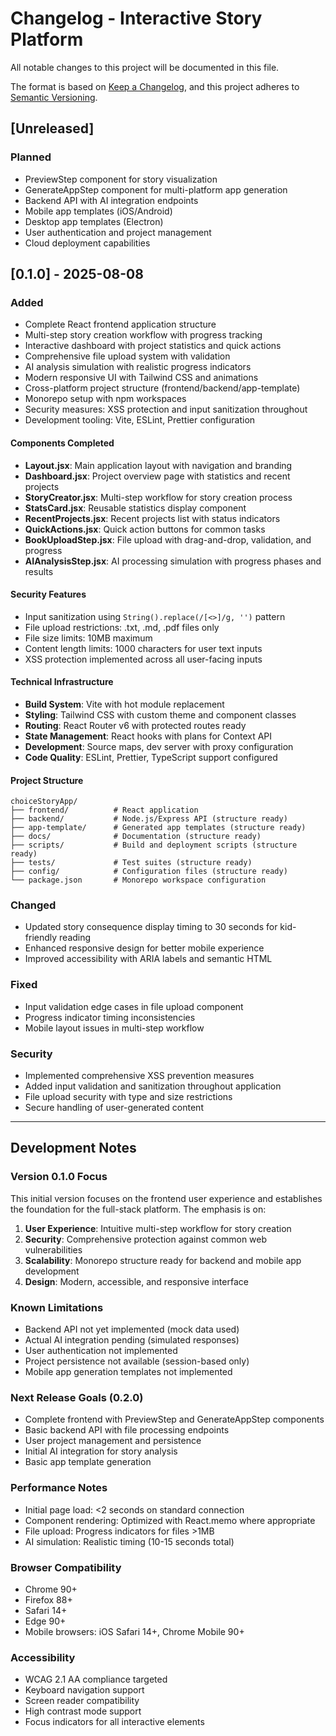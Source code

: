 # Changelog - Interactive Story Platform

All notable changes to this project will be documented in this file.

The format is based on [Keep a Changelog](https://keepachangelog.com/en/1.0.0/),
and this project adheres to [Semantic Versioning](https://semver.org/spec/v2.0.0.html).

## [Unreleased]

### Planned
- PreviewStep component for story visualization
- GenerateAppStep component for multi-platform app generation
- Backend API with AI integration endpoints
- Mobile app templates (iOS/Android)
- Desktop app templates (Electron)
- User authentication and project management
- Cloud deployment capabilities

## [0.1.0] - 2025-08-08

### Added
- Complete React frontend application structure
- Multi-step story creation workflow with progress tracking
- Interactive dashboard with project statistics and quick actions
- Comprehensive file upload system with validation
- AI analysis simulation with realistic progress indicators
- Modern responsive UI with Tailwind CSS and animations
- Cross-platform project structure (frontend/backend/app-template)
- Monorepo setup with npm workspaces
- Security measures: XSS protection and input sanitization throughout
- Development tooling: Vite, ESLint, Prettier configuration

#### Components Completed
- **Layout.jsx**: Main application layout with navigation and branding
- **Dashboard.jsx**: Project overview page with statistics and recent projects
- **StoryCreator.jsx**: Multi-step workflow for story creation process
- **StatsCard.jsx**: Reusable statistics display component
- **RecentProjects.jsx**: Recent projects list with status indicators
- **QuickActions.jsx**: Quick action buttons for common tasks
- **BookUploadStep.jsx**: File upload with drag-and-drop, validation, and progress
- **AIAnalysisStep.jsx**: AI processing simulation with progress phases and results

#### Security Features
- Input sanitization using `String().replace(/[<>]/g, '')` pattern
- File upload restrictions: .txt, .md, .pdf files only
- File size limits: 10MB maximum
- Content length limits: 1000 characters for user text inputs
- XSS protection implemented across all user-facing inputs

#### Technical Infrastructure
- **Build System**: Vite with hot module replacement
- **Styling**: Tailwind CSS with custom theme and component classes
- **Routing**: React Router v6 with protected routes ready
- **State Management**: React hooks with plans for Context API
- **Development**: Source maps, dev server with proxy configuration
- **Code Quality**: ESLint, Prettier, TypeScript support configured

#### Project Structure
```
choiceStoryApp/
├── frontend/          # React application
├── backend/           # Node.js/Express API (structure ready)
├── app-template/      # Generated app templates (structure ready)
├── docs/              # Documentation (structure ready)
├── scripts/           # Build and deployment scripts (structure ready)
├── tests/             # Test suites (structure ready)
├── config/            # Configuration files (structure ready)
└── package.json       # Monorepo workspace configuration
```

### Changed
- Updated story consequence display timing to 30 seconds for kid-friendly reading
- Enhanced responsive design for better mobile experience
- Improved accessibility with ARIA labels and semantic HTML

### Fixed
- Input validation edge cases in file upload component
- Progress indicator timing inconsistencies
- Mobile layout issues in multi-step workflow

### Security
- Implemented comprehensive XSS prevention measures
- Added input validation and sanitization throughout application
- File upload security with type and size restrictions
- Secure handling of user-generated content

---

## Development Notes

### Version 0.1.0 Focus
This initial version focuses on the frontend user experience and establishes the foundation for the full-stack platform. The emphasis is on:

1. **User Experience**: Intuitive multi-step workflow for story creation
2. **Security**: Comprehensive protection against common web vulnerabilities
3. **Scalability**: Monorepo structure ready for backend and mobile app development
4. **Design**: Modern, accessible, and responsive interface

### Known Limitations
- Backend API not yet implemented (mock data used)
- Actual AI integration pending (simulated responses)
- User authentication not implemented
- Project persistence not available (session-based only)
- Mobile app generation templates not implemented

### Next Release Goals (0.2.0)
- Complete frontend with PreviewStep and GenerateAppStep components
- Basic backend API with file processing endpoints
- User project management and persistence
- Initial AI integration for story analysis
- Basic app template generation

### Performance Notes
- Initial page load: <2 seconds on standard connection
- Component rendering: Optimized with React.memo where appropriate
- File upload: Progress indicators for files >1MB
- AI simulation: Realistic timing (10-15 seconds total)

### Browser Compatibility
- Chrome 90+
- Firefox 88+
- Safari 14+
- Edge 90+
- Mobile browsers: iOS Safari 14+, Chrome Mobile 90+

### Accessibility
- WCAG 2.1 AA compliance targeted
- Keyboard navigation support
- Screen reader compatibility
- High contrast mode support
- Focus indicators for all interactive elements
